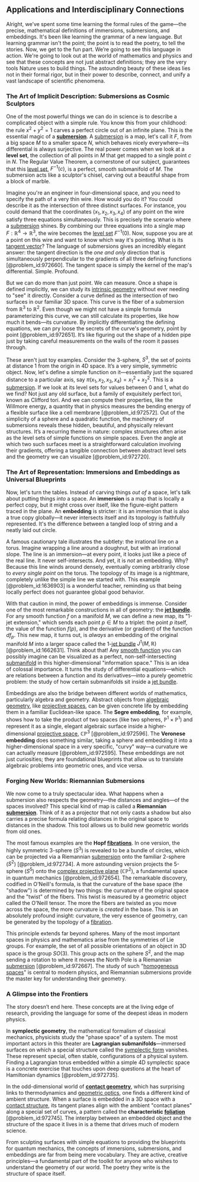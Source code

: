 ## Applications and Interdisciplinary Connections

Alright, we’ve spent some time learning the formal rules of the game—the precise, mathematical definitions of immersions, submersions, and embeddings. It's been like learning the grammar of a new language. But learning grammar isn't the point; the point is to read the poetry, to tell the stories. Now, we get to the fun part. We’re going to see this language in action. We're going to look out at the world of mathematics and physics and see that these concepts are not just abstract definitions; they are the very tools Nature uses to build things. The astounding beauty of these ideas lies not in their formal rigor, but in their power to describe, connect, and unify a vast landscape of scientific phenomena.

### The Art of Implicit Description: Submersions as Cosmic Sculptors

One of the most powerful things we can do in science is to describe a complicated object with a simple rule. You know this from your childhood: the rule $x^2 + y^2 = 1$ carves a perfect circle out of an infinite plane. This is the essential magic of a **[submersion](@article_id:161301)**. A [submersion](@article_id:161301) is a map, let's call it $F$, from a big space $M$ to a smaller space $N$, which behaves nicely everywhere—its differential is always surjective. The real power comes when we look at a **level set**, the collection of all points in $M$ that get mapped to a single point $c$ in $N$. The Regular Value Theorem, a cornerstone of our subject, guarantees that this [level set](@article_id:636562), $F^{-1}(c)$, is a perfect, smooth submanifold of $M$. The submersion acts like a sculptor's chisel, carving out a beautiful shape from a block of marble.

Imagine you're an engineer in four-dimensional space, and you need to specify the path of a very thin wire. How would you do it? You could describe it as the intersection of three distinct surfaces. For instance, you could demand that the coordinates $(x_1, x_2, x_3, x_4)$ of any point on the wire satisfy three equations simultaneously. This is precisely the scenario where a [submersion](@article_id:161301) shines. By combining our three equations into a single map $F: \mathbb{R}^4 \to \mathbb{R}^3$, the wire becomes the [level set](@article_id:636562) $F^{-1}(0)$. Now, suppose you are at a point on this wire and want to know which way it's pointing. What is its [tangent vector](@article_id:264342)? The language of submersions gives an incredibly elegant answer: the tangent direction is the *one and only* direction that is simultaneously perpendicular to the gradients of all three defining functions [@problem_id:972660]. The tangent space is simply the kernel of the map's differential. Simple. Profound.

But we can do more than just point. We can measure. Once a shape is defined implicitly, we can study its [intrinsic geometry](@article_id:158294) without ever needing to "see" it directly. Consider a curve defined as the intersection of two surfaces in our familiar 3D space. This curve is the fiber of a submersion from $\mathbb{R}^3$ to $\mathbb{R}^2$. Even though we might not have a simple formula parameterizing this curve, we can still calculate its properties, like how much it bends—its curvature. By implicitly differentiating the defining equations, we can pry loose the secrets of the curve's geometry, point by point [@problem_id:972651]. It’s like figuring out the shape of a hidden pipe just by taking careful measurements on the walls of the room it passes through.

These aren't just toy examples. Consider the 3-sphere, $S^3$, the set of points at distance 1 from the origin in 4D space. It’s a very simple, symmetric object. Now, let's define a simple function on it—essentially just the squared distance to a particular axis, say $\pi(x_1, x_2, x_3, x_4) = x_1^2 + x_2^2$. This is a [submersion](@article_id:161301). If we look at its level sets for values between 0 and 1, what do we find? Not just any old surface, but a family of exquisitely perfect tori, known as Clifford tori. And we can compute their properties, like the Willmore energy, a quantity that in physics measures the bending energy of a flexible surface like a cell membrane [@problem_id:972572]. Out of the simplicity of a sphere and a quadratic function, the machinery of submersions reveals these hidden, beautiful, and physically relevant structures. It’s a recurring theme in nature: complex structures often arise as the level sets of simple functions on simple spaces. Even the angle at which two such surfaces meet is a straightforward calculation involving their gradients, offering a tangible connection between abstract level sets and the geometry we can visualize [@problem_id:972720].

### The Art of Representation: Immersions and Embeddings as Universal Blueprints

Now, let's turn the tables. Instead of carving things *out of* a space, let's talk about putting things *into* a space. An **immersion** is a map that is locally a perfect copy, but it might cross over itself, like the figure-eight pattern traced in the plane. An **embedding** is stricter: it is an immersion that is also a true copy globally—it never intersects itself and its topology is faithfully represented. It's the difference between a tangled loop of string and a neatly laid out circle.

A famous cautionary tale illustrates the subtlety: the irrational line on a torus. Imagine wrapping a line around a doughnut, but with an irrational slope. The line is an immersion—at every point, it looks just like a piece of the real line. It never self-intersects. And yet, it is *not* an embedding. Why? Because this line winds around densely, eventually coming arbitrarily close to *every single point* on the torus. The topology of its image is a nightmare, completely unlike the simple line we started with. This example [@problem_id:1636903] is a wonderful teacher, reminding us that being locally perfect does not guarantee global good behavior.

With that caution in mind, the power of embeddings is immense. Consider one of the most remarkable constructions in all of geometry: the **[jet bundle](@article_id:158409)**. For any smooth function $f$ on a manifold $M$, we can define a new map, its "1-jet extension," which sends each point $p \in M$ to a triplet: the point $p$ itself, the value of the function $f(p)$, and the derivative (or gradient) of the function $df_p$. This new map, it turns out, is *always* an embedding of the original manifold $M$ into a larger space called the 1-[jet bundle](@article_id:158409) $J^1(M, \mathbb{R})$ [@problem_id:1662631]. Think about that! Any [smooth function](@article_id:157543) you can possibly imagine can be visualized as a perfect, non-self-intersecting [submanifold](@article_id:261894) in this higher-dimensional "information space." This is an idea of colossal importance. It turns the study of differential equations—which are relations between a function and its derivatives—into a purely geometric problem: the study of how certain submanifolds sit inside a [jet bundle](@article_id:158409).

Embeddings are also the bridge between different worlds of mathematics, particularly algebra and geometry. Abstract objects from [algebraic geometry](@article_id:155806), like [projective spaces](@article_id:157469), can be given concrete life by embedding them in a familiar Euclidean-like space. The **Segre embedding**, for example, shows how to take the product of two spaces (like two spheres, $\mathbb{P}^1 \times \mathbb{P}^1$) and represent it as a single, elegant algebraic surface inside a higher-dimensional [projective space](@article_id:149455), $\mathbb{CP}^3$ [@problem_id:972596]. The **Veronese embedding** does something similar, taking a sphere and embedding it into a higher-dimensional space in a very specific, "curvy" way—a curvature we can actually measure [@problem_id:972595]. These embeddings are not just curiosities; they are foundational blueprints that allow us to translate algebraic problems into geometric ones, and vice versa.

### Forging New Worlds: Riemannian Submersions

We now come to a truly spectacular idea. What happens when a submersion also respects the geometry—the distances and angles—of the spaces involved? This special kind of map is called a **Riemannian [submersion](@article_id:161301)**. Think of it as a projector that not only casts a shadow but also carries a precise formula relating distances in the original space to distances in the shadow. This tool allows us to build new geometric worlds from old ones.

The most famous examples are the **Hopf [fibrations](@article_id:155837)**. In one version, the highly symmetric 3-sphere ($S^3$) is revealed to be a bundle of circles, which can be projected via a Riemannian [submersion](@article_id:161301) onto the familiar 2-sphere ($S^2$) [@problem_id:972734]. A more astounding version projects the 5-sphere ($S^5$) onto the [complex projective plane](@article_id:262167) ($\mathbb{CP}^2$), a fundamental space in quantum mechanics [@problem_id:972654]. The remarkable discovery, codified in O'Neill's formula, is that the curvature of the base space (the "shadow") is determined by two things: the curvature of the original space and the "twist" of the fibers. This twist is measured by a geometric object called the O'Neill tensor. The more the fibers are twisted as you move across the space, the more curvature is *created* in the base. This is an absolutely profound insight: curvature, the very essence of geometry, can be generated by the topology of a [fibration](@article_id:161591).

This principle extends far beyond spheres. Many of the most important spaces in physics and mathematics arise from the symmetries of Lie groups. For example, the set of all possible orientations of an object in 3D space is the group $SO(3)$. This group acts on the sphere $S^2$, and the map sending a rotation to where it moves the North Pole is a Riemannian [submersion](@article_id:161301) [@problem_id:972667]. The study of such "[homogeneous spaces](@article_id:270994)" is central to modern physics, and Riemannian submersions provide the master key for understanding their geometry.

### A Glimpse into the Frontiers

The story doesn’t end here. These concepts are at the living edge of research, providing the language for some of the deepest ideas in modern physics.

In **symplectic geometry**, the mathematical formalism of classical mechanics, physicists study the "phase space" of a system. The most important actors in this theater are **Lagrangian submanifolds**—immersed surfaces on which a special structure called the [symplectic form](@article_id:161125) vanishes. These represent special, often stable, configurations of a physical system. Finding a Lagrangian torus embedded within a simple 4D symplectic space is a concrete exercise that touches upon deep questions at the heart of Hamiltonian dynamics [@problem_id:972735].

In the odd-dimensional world of **[contact geometry](@article_id:634903)**, which has surprising links to thermodynamics and [geometric optics](@article_id:174534), one finds a different kind of ambient structure. When a surface is embedded in a 3D space with a [contact structure](@article_id:635155), its tangent planes align with the ambient "contact planes" along a special set of curves, a pattern called the **characteristic [foliation](@article_id:159715)** [@problem_id:972745]. The interplay between an embedded object and the structure of the space it lives in is a theme that drives much of modern science.

From sculpting surfaces with simple equations to providing the blueprints for quantum mechanics, the concepts of immersions, submersions, and embeddings are far from being mere vocabulary. They are active, creative principles—a fundamental part of the toolkit for anyone who wishes to understand the geometry of our world. The poetry they write is the structure of space itself.